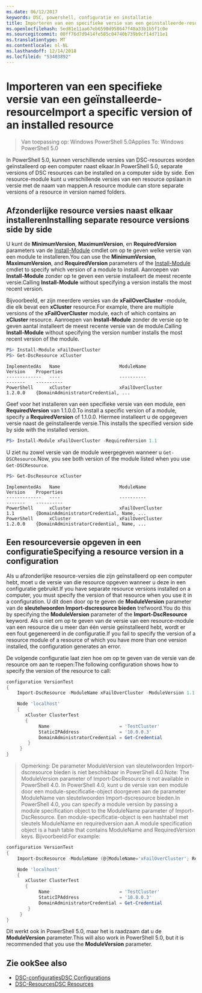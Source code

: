 ```yaml
---
ms.date: 06/12/2017
keywords: DSC, powershell, configuratie en installatie
title: Importeren van een specifieke versie van een geïnstalleerde-resource
ms.openlocfilehash: 5ed81e11aa67eb6590d958647f48a33b1b5f1c0e
ms.sourcegitcommit: 00ff76d7d9414fe585c04740b739b9cf14d711e1
ms.translationtype: MT
ms.contentlocale: nl-NL
ms.lasthandoff: 12/14/2018
ms.locfileid: "53403892"
---
```

# <a name="import-a-specific-version-of-an-installed-resource"></a><span data-ttu-id="1e0cf-103">Importeren van een specifieke versie van een geïnstalleerde-resource</span><span class="sxs-lookup"><span data-stu-id="1e0cf-103">Import a specific version of an installed resource</span></span>

> <span data-ttu-id="1e0cf-104">Van toepassing op: Windows PowerShell 5.0</span><span class="sxs-lookup"><span data-stu-id="1e0cf-104">Applies To: Windows PowerShell 5.0</span></span>

<span data-ttu-id="1e0cf-105">In PowerShell 5.0, kunnen verschillende versies van DSC-resources worden geïnstalleerd op een computer naast elkaar.</span><span class="sxs-lookup"><span data-stu-id="1e0cf-105">In PowerShell 5.0, separate versions of DSC resources can be installed on a computer side by side.</span></span> <span data-ttu-id="1e0cf-106">Een resource-module kunt u verschillende versies van een resource opslaan in versie met de naam van mappen.</span><span class="sxs-lookup"><span data-stu-id="1e0cf-106">A resource module can store separate versions of a resource in version named folders.</span></span>

## <a name="installing-separate-resource-versions-side-by-side"></a><span data-ttu-id="1e0cf-107">Afzonderlijke resource versies naast elkaar installeren</span><span class="sxs-lookup"><span data-stu-id="1e0cf-107">Installing separate resource versions side by side</span></span>

<span data-ttu-id="1e0cf-108">U kunt de **MinimumVersion**, **MaximumVersion**, en **RequiredVersion** parameters van de [Install-Module](/powershell/module/PowershellGet/Install-Module) cmdlet om op te geven welke versie van een module te installeren.</span><span class="sxs-lookup"><span data-stu-id="1e0cf-108">You can use the **MinimumVersion**, **MaximumVersion**, and **RequiredVersion** parameters of the [Install-Module](/powershell/module/PowershellGet/Install-Module) cmdlet to specify which version of a module to install.</span></span> <span data-ttu-id="1e0cf-109">Aanroepen van **Install-Module** zonder op te geven een versie installeert de meest recente versie.</span><span class="sxs-lookup"><span data-stu-id="1e0cf-109">Calling **Install-Module** without specifying a version installs the most recent version.</span></span>

<span data-ttu-id="1e0cf-110">Bijvoorbeeld, er zijn meerdere versies van de **xFailOverCluster** -module, die elk bevat een **xCluster** resource.</span><span class="sxs-lookup"><span data-stu-id="1e0cf-110">For example, there are multiple versions of the **xFailOverCluster** module, each of which contains an **xCluster** resource.</span></span> <span data-ttu-id="1e0cf-111">Aanroepen van **Install-Module** zonder de versie op te geven aantal installeert de meest recente versie van de module.</span><span class="sxs-lookup"><span data-stu-id="1e0cf-111">Calling **Install-Module** without specifying the version number installs the most recent version of the module.</span></span>

```powershell
PS> Install-Module xFailOverCluster
PS> Get-DscResource xCluster
```

```output
ImplementedAs   Name                      ModuleName                     Version    Properties
-------------   ----                      ----------                     -------    ----------
PowerShell      xCluster                  xFailOverCluster               1.2.0.0    {DomainAdministratorCredential, ...
```

<span data-ttu-id="1e0cf-112">Geef voor het installeren van een specifieke versie van een module, een **RequiredVersion** van 1.1.0.0.</span><span class="sxs-lookup"><span data-stu-id="1e0cf-112">To install a specific version of a module, specify a **RequiredVersion** of 1.1.0.0.</span></span> <span data-ttu-id="1e0cf-113">Hiermee installeert u de opgegeven versie naast de geïnstalleerde versie.</span><span class="sxs-lookup"><span data-stu-id="1e0cf-113">This installs the specified version side by side with the installed version.</span></span>

```powershell
PS> Install-Module xFailOverCluster -RequiredVersion 1.1
```

<span data-ttu-id="1e0cf-114">U ziet nu zowel versie van de module weergegeven wanneer u `Get-DSCResource`.</span><span class="sxs-lookup"><span data-stu-id="1e0cf-114">Now, you see both version of the module listed when you use `Get-DSCResource`.</span></span>

```powershell
PS> Get-DscResource xCluster
```

```output
ImplementedAs   Name                      ModuleName                     Version    Properties
-------------   ----                      ----------                     -------    ----------
PowerShell      xCluster                  xFailOverCluster               1.1        {DomainAdministratorCredential, Name, ...
PowerShell      xCluster                  xFailOverCluster               1.2.0.0    {DomainAdministratorCredential, Name, ...
```

## <a name="specifying-a-resource-version-in-a-configuration"></a><span data-ttu-id="1e0cf-115">Een resourceversie opgeven in een configuratie</span><span class="sxs-lookup"><span data-stu-id="1e0cf-115">Specifying a resource version in a configuration</span></span>

<span data-ttu-id="1e0cf-116">Als u afzonderlijke resource-versies die zijn geïnstalleerd op een computer hebt, moet u de versie van die resource opgeven wanneer u deze in een configuratie gebruikt.</span><span class="sxs-lookup"><span data-stu-id="1e0cf-116">If you have separate resource versions installed on a computer, you must specify the version of that resource when you use it in a configuration.</span></span> <span data-ttu-id="1e0cf-117">U dit doen door op te geven de **ModuleVersion** parameter van de **sleutelwoorden Import-dscresource bieden** trefwoord.</span><span class="sxs-lookup"><span data-stu-id="1e0cf-117">You do this by specifying the **ModuleVersion** parameter of the **Import-DscResource** keyword.</span></span> <span data-ttu-id="1e0cf-118">Als u niet om op te geven van de versie van een resource-module van een resource die u meer dan één versie geïnstalleerd hebt, wordt er een fout gegenereerd in de configuratie.</span><span class="sxs-lookup"><span data-stu-id="1e0cf-118">If you fail to specify the version of a resource module of a resource of which you have more than one version installed, the configuration generates an error.</span></span>

<span data-ttu-id="1e0cf-119">De volgende configuratie laat zien hoe om op te geven van de versie van de resource om aan te roepen:</span><span class="sxs-lookup"><span data-stu-id="1e0cf-119">The following configuration shows how to specify the version of the resource to call:</span></span>

```powershell
configuration VersionTest
{
    Import-DscResource -ModuleName xFailOverCluster -ModuleVersion 1.1

    Node 'localhost'
    {
       xCluster ClusterTest
       {
            Name                          = 'TestCluster'
            StaticIPAddress               = '10.0.0.3'
            DomainAdministratorCredential = Get-Credential
        }
     }
}
```

><span data-ttu-id="1e0cf-120">Opmerking: De parameter ModuleVersion van sleutelwoorden Import-dscresource bieden is niet beschikbaar in PowerShell 4.0.</span><span class="sxs-lookup"><span data-stu-id="1e0cf-120">Note: The ModuleVersion parameter of Import-DscResource is not available in PowerShell 4.0.</span></span> <span data-ttu-id="1e0cf-121">In PowerShell 4.0, kunt u de versie van een module door een module-specificatie-object doorgeven aan de parameter ModuleName van sleutelwoorden Import-dscresource bieden.</span><span class="sxs-lookup"><span data-stu-id="1e0cf-121">In PowerShell 4.0, you can specify a module version by passing a module specification object to the ModuleName parameter of Import-DscResource.</span></span> <span data-ttu-id="1e0cf-122">Een module-specificatie-object is een hashtabel met sleutels ModuleName en requiredversion aan.</span><span class="sxs-lookup"><span data-stu-id="1e0cf-122">A module specification object is a hash table that contains ModuleName and RequiredVersion  keys.</span></span> <span data-ttu-id="1e0cf-123">Bijvoorbeeld:</span><span class="sxs-lookup"><span data-stu-id="1e0cf-123">For example:</span></span>

```powershell
configuration VersionTest
{
    Import-DscResource -ModuleName (@{ModuleName='xFailOverCluster'; RequiredVersion='1.1'} )

    Node 'localhost'
    {
       xCluster ClusterTest
       {
            Name                          = 'TestCluster'
            StaticIPAddress               = '10.0.0.3'
            DomainAdministratorCredential = Get-Credential
        }
     }
}
```

<span data-ttu-id="1e0cf-124">Dit werkt ook in PowerShell 5.0, maar het is raadzaam dat u de **ModuleVersion** parameter.</span><span class="sxs-lookup"><span data-stu-id="1e0cf-124">This will also work in PowerShell 5.0, but it is recommended that you use the **ModuleVersion** parameter.</span></span>

## <a name="see-also"></a><span data-ttu-id="1e0cf-125">Zie ook</span><span class="sxs-lookup"><span data-stu-id="1e0cf-125">See also</span></span>

- [<span data-ttu-id="1e0cf-126">DSC-configuraties</span><span class="sxs-lookup"><span data-stu-id="1e0cf-126">DSC Configurations</span></span>](configurations.md)
- [<span data-ttu-id="1e0cf-127">DSC-Resources</span><span class="sxs-lookup"><span data-stu-id="1e0cf-127">DSC Resources</span></span>](../resources/resources.md)
